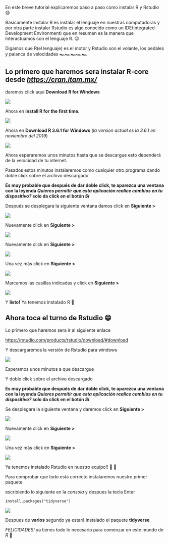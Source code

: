En este breve tutorial explicaremos paso a paso como instalar R y
Rstudio 😄

Básicamente instalar R es instalar el lenguaje en nuestras computadoras
y por otra parte instalar Rstudio es algo conocido como un
IDE(Integrated Development Environment) que en resumen es la manera que
Interactuamos con el lenguaje R. 😉

Digamos que R(el lenguaje) es el motor y Rstudio son el volante, los
pedales y palanca de velocidades 🏎️🏎️🏎️🏎️🏎️

Lo primero que haremos sera instalar R-core desde *<a href="https://cran.itam.mx/" class="uri">https://cran.itam.mx/</a>*
-------------------------------------------------------------------------------------------------------------------------

daremos click aquí **Download R for Windows**

![](images/Captura%20de%20pantalla%20(23).png)

Ahora en **install R for the first time.**

![](images/Captura%20de%20pantalla%20(28).png)

Ahora en **Download R 3.6.1 for Windows** (*la version actual es la
3.6.1 en noviembre del 2019*)

![](images/Captura%20de%20pantalla%20(22).png)

Ahora esperaremos unos minutos hasta que se descargue esto dependerá de
la velocidad de tu internet.

Pasados estos minutos instalaremos como cualquier otro programa dando
doble click sobre el archivo descargado

**Es muy probable que después de dar doble click, te aparezca una
ventana con la leyenda *Quieres permitir que esta aplicación realice
cambios en tu dispositivo?* solo da click en el botón *Sí***

Después se desplegara la siguiente ventana damos click en **Siguiente
\>**

![](images/Captura%20de%20pantalla%20(15).png)

Nuevamente click en **Siguiente \>**

![](images/Captura%20de%20pantalla%20(16).png)

Nuevamente click en **Siguiente \>**

![](images/Captura%20de%20pantalla%20(17).png)

Una vez más click en **Siguiente \>**

![](images/Captura%20de%20pantalla%20(20).png)

Marcamos las casillas indicadas y click en **Siguiente \>**

![](images/Captura%20de%20pantalla%20(21).png)

Y **listo!** Ya tenemos instalado R 🥳

Ahora toca el turno de Rstudio 😁
--------------------------------

Lo primero que haremos sera ir al siguiente enlace

<a href="https://rstudio.com/products/rstudio/download/#download" class="uri">https://rstudio.com/products/rstudio/download/#download</a>

Y descargaremos la versión de Rstudio para windows

![](images/Captura%20de%20pantalla%20(27).png)

Esperamos unos minutos a que descargue

Y doble click sobre el archivo descargado

**Es muy probable que después de dar doble click, te aparezca una
ventana con la leyenda *Quieres permitir que esta aplicación realice
cambios en tu dispositivo?* solo da click en el botón *Sí***

Se desplegara la siguiente ventana y daremos click en **Siguiente \>**

![](images/Captura%20de%20pantalla%20(24).png)

Nuevamente click en **Siguiente \>**

![](images/Captura%20de%20pantalla%20(25).png)

Una vez más click en **Siguiente \>**

![](images/Captura%20de%20pantalla%20(26).png)

Ya tenemos instalado Rstudio en nuestro equipo!! 🥳 🥳

Para comprobar que todo esta correcto instalaremos nuestro primer
paquete

escribiendo lo siguiente en la *consola* y despues la tecla Enter

`install.packages("tidyverse")`

![](images/paquete.gif)

Despues de **varios** segundo ya estará instalado el paquete
**tidyverse**

*FELICIDADES!* ya tienes todo lo necesario para comenzar en este mundo
de *R* 🤗
